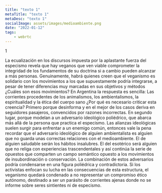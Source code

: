 ```yaml
---
title: "texto 1"
metaTitle: "texto 1"
metaDesc: "texto 1"
socialImage: assets/images/medioambiente.png
date: "2022-01-12"
tags:
	- webrtc
---
```


1

La ecualización en los discursos impuesta por la aplastante fuerza del especismo revela que hay veganos que ven viable comprometer la integridad de los fundamentos de su doctrina si a cambio pueden alcanzar a más personas. Genuinamente, habrá quienes creen que el veganismo es solidario con los movimientos a los que supuestamente podría integrarse, a pesar de tener diferencias muy marcadas en sus objetivos y métodos ¿Cuáles son esos movimientos? En Argentina la respuesta es sencilla: Las corrientes procedentes de los animalismos, los ambientalismos, la espiritualidad y la ética del cuerpo sano ¿Por qué es necesario criticar esta creencia? Primero porque desinforma y en el mejor de los casos deriva en seguidores pasajeros, convencidos por razones incorrectas. En segundo lugar, porque modelan a un adversario ideológico poliédrico, que abarca más allá de la persona que practica el especismo. Las alianzas ideológicas suelen surgir para enfrentar a un enemigo común, entonces vale la pena recordar que el adversario ideológico de alguien ambientalista es alguien que no guarda unas correctas relaciones con el medioambiente. El de alguien saludable serán los hábitos insalubres. El del esotérico será alguien que no religa con experiencias trascendentales y así continúa la serie de opuestos que comparten un campo semántico opuesto a los movimientos de insubordinación o conservación. La combinación de estos adversarios podría condensarse en una figura poliédrica y contradictoria. Si los activistas enfocan su lucha en las consecuencias de esta estructura, el veganismo quedará condenado a no representar un compromiso ético autónomo, destinado a ser un parásito de corrientes ajenas donde no se informe sobre seres sintientes ni de especismo.